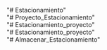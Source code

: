 "# Estacionamiento"  
"# Proyecto_Estacionamiento"  
"# Estacionamiento_proyecto"  
"# Estacionamiento_proyecto"  
"# Almacenar_Estacionamiento"  
